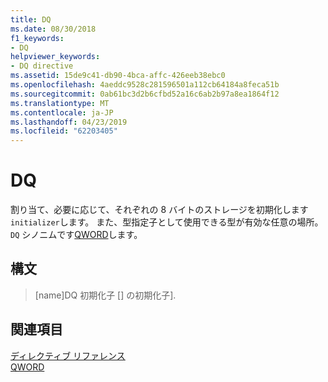 ```yaml
---
title: DQ
ms.date: 08/30/2018
f1_keywords:
- DQ
helpviewer_keywords:
- DQ directive
ms.assetid: 15de9c41-db90-4bca-affc-426eeb38ebc0
ms.openlocfilehash: 4aeddc9528c281596501a112cb64184a8feca51b
ms.sourcegitcommit: 0ab61bc3d2b6cfbd52a16c6ab2b97a8ea1864f12
ms.translationtype: MT
ms.contentlocale: ja-JP
ms.lasthandoff: 04/23/2019
ms.locfileid: "62203405"
---
```

# <a name="dq"></a>DQ

割り当て、必要に応じて、それぞれの 8 バイトのストレージを初期化します`initializer`します。 また、型指定子として使用できる型が有効な任意の場所。 `DQ` シノニムです[QWORD](../../assembler/masm/qword.md)します。

## <a name="syntax"></a>構文

> [name]DQ 初期化子 [] の初期化子].

## <a name="see-also"></a>関連項目

[ディレクティブ リファレンス](../../assembler/masm/directives-reference.md)<br/>
[QWORD](../../assembler/masm/qword.md)<br/>